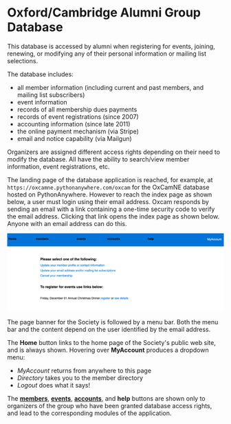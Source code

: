 # Oxford/Cambridge Alumni Group Database

This database is accessed by alumni when registering for events, joining, renewing, or modifying any of their personal information or mailing list selections.

The database includes:

- all member information (including current and past members, and mailing list subscribers)
- event information
- records of all membership dues payments
- records of event registrations (since 2007)
- accounting information (since late 2011)
- the online payment mechanism (via Stripe)
- email and notice capability (via Mailgun)

Organizers are assigned different access rights depending on their need to modify the database. All have the ability to search/view member information, event registrations, etc.

The landing page of the database application is reached, for example, at `https://oxcamne.pythonanywhere.com/oxcam` for the OxCamNE database hosted on PythonAnywhere. However to reach the index page as shown below, a user must login using their email address. Oxcam responds by sending an email with a link containing a one-time security code to verify the email address. Clicking that link opens the index page as shown below. Anyone with an email address can do this.

![index](images/index.png)

The page banner for the Society is followed by a menu bar. Both the menu bar and the content depend on the user identified by the email address.

The **Home** button links to the home page of the Society's public web site, and is always shown. Hovering over **MyAccount** produces a dropdown menu:

- *MyAccount* returns from anywhere to this page
- *Directory* takes you to the member directory
- *Logout* does what it says!

The [**members**](members), [**events**,](events.md) [**accounts**](accounts.md), and **help** buttons are shown only to organizers of the group who have been granted database access rights, and lead to the corresponding modules of the application.
